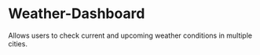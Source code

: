 # Weather-Dashboard
Allows users to check current and upcoming weather conditions in multiple cities.
